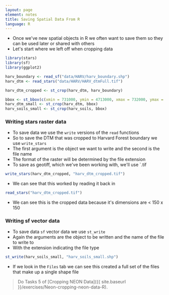 ```yaml
---
layout: page
element: notes
title: Saving Spatial Data From R
language: R
--- 
```


* Once we've new spatial objects in R we often want to save them so they can be used later or shared with others
* Let's start where we left off when cropping data

```r
library(stars)
library(sf)
library(ggplot2)

harv_boundary <- read_sf("data/HARV/harv_boundary.shp")
harv_dtm <- read_stars("data/HARV/HARV_dtmFull.tif")

harv_dtm_cropped <- st_crop(harv_dtm, harv_boundary)

bbox <- st_bbox(c(xmin = 731000, ymin = 4713000, xmax = 732000, ymax = 4714000), crs = st_crs(dtm_harv))
harv_dtm_small <- st_crop(harv_dtm, bbox)
harv_soils_small <- st_crop(harv_soils, bbox)
```

### Writing stars raster data

* To save data we use the `write` versions of the `read` functions
* So to save the DTM that was cropped to Harvard Forest boundary we use `write_stars`
* The first argument is the object we want to write and the second is the file name
* The format of the raster will be determined by the file extension
* To save as geotiff, which we've been working with, we'll use `.tif

```r
write_stars(harv_dtm_cropped, "harv_dtm_cropped.tif")
```

* We can see that this worked by reading it back in

```r
read_stars("harv_dtm_cropped.tif")
```

* We can see this is the cropped data because it's dimensions are < 150 x 150

### Writing sf vector data

* To save data `sf` vector data we use `st_write`
* Again the arguments are the object to be written and the name of the file to write to
* With the extension indicating the file type

```r
st_write(harv_soils_small, "harv_soils_small.shp")
```

* If we look in the `Files` tab we can see this created a full set of the files that make up a single shape file

> Do Tasks 5 of [Cropping NEON Data]({{ site.baseurl }}/exercises/Neon-cropping-neon-data-R).
